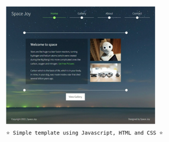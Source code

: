 <img width="80%" align="center" src="img/joy.jpeg" alt="template" /> <br/>



<pre>
⭐ Simple template using Javascript, HTML and CSS ⭐
</pre>



